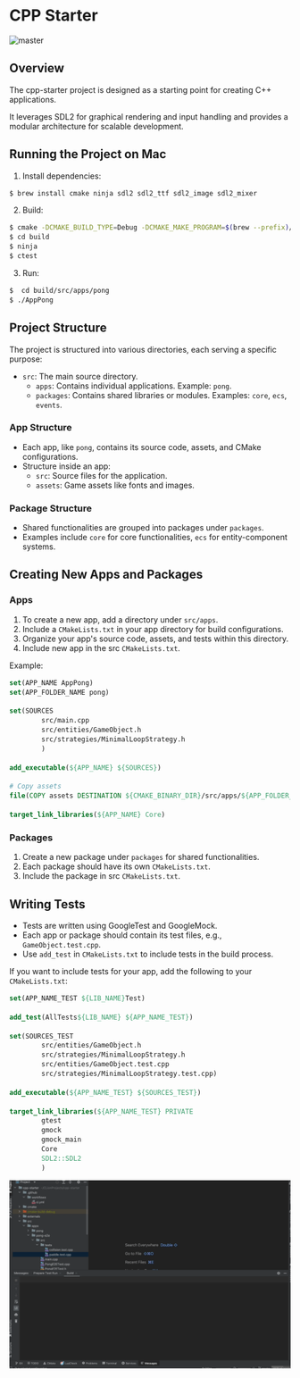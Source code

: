 # CPP Starter

![master](https://github.com/developer239/cpp-starter/actions/workflows/ci.yml/badge.svg)

## Overview

The cpp-starter project is designed as a starting point for creating C++ applications.

It leverages SDL2 for graphical rendering and input handling and provides a modular architecture for
scalable development.

## Running the Project on Mac

1) Install dependencies:

```bash
$ brew install cmake ninja sdl2 sdl2_ttf sdl2_image sdl2_mixer
```

2) Build:

```bash
$ cmake -DCMAKE_BUILD_TYPE=Debug -DCMAKE_MAKE_PROGRAM=$(brew --prefix)/bin/ninja -G Ninja -S . -B build
$ cd build
$ ninja
$ ctest
```

3) Run:

```bash
$  cd build/src/apps/pong
$ ./AppPong 
```

## Project Structure

The project is structured into various directories, each serving a specific purpose:

- `src`: The main source directory.
    - `apps`: Contains individual applications. Example: `pong`.
    - `packages`: Contains shared libraries or modules. Examples: `core`, `ecs`, `events`.

### App Structure

- Each app, like `pong`, contains its source code, assets, and CMake configurations.
- Structure inside an app:
    - `src`: Source files for the application.
    - `assets`: Game assets like fonts and images.

### Package Structure

- Shared functionalities are grouped into packages under `packages`.
- Examples include `core` for core functionalities, `ecs` for entity-component systems.

## Creating New Apps and Packages

### Apps

1. To create a new app, add a directory under `src/apps`.
2. Include a `CMakeLists.txt` in your app directory for build configurations.
3. Organize your app's source code, assets, and tests within this directory.
4. Include new app in the src `CMakeLists.txt`.

Example:

```cmake
set(APP_NAME AppPong)
set(APP_FOLDER_NAME pong)

set(SOURCES
        src/main.cpp
        src/entities/GameObject.h
        src/strategies/MinimalLoopStrategy.h
        )

add_executable(${APP_NAME} ${SOURCES})

# Copy assets
file(COPY assets DESTINATION ${CMAKE_BINARY_DIR}/src/apps/${APP_FOLDER_NAME})

target_link_libraries(${APP_NAME} Core)
```

### Packages

1. Create a new package under `packages` for shared functionalities.
2. Each package should have its own `CMakeLists.txt`.
3. Include the package in src `CMakeLists.txt`.

## Writing Tests

- Tests are written using GoogleTest and GoogleMock.
- Each app or package should contain its test files, e.g., `GameObject.test.cpp`.
- Use `add_test` in `CMakeLists.txt` to include tests in the build process.

If you want to include tests for your app, add the following to your `CMakeLists.txt`:

```cmake
set(APP_NAME_TEST ${LIB_NAME}Test)

add_test(AllTests${LIB_NAME} ${APP_NAME_TEST})

set(SOURCES_TEST
        src/entities/GameObject.h
        src/strategies/MinimalLoopStrategy.h
        src/entities/GameObject.test.cpp
        src/strategies/MinimalLoopStrategy.test.cpp)

add_executable(${APP_NAME_TEST} ${SOURCES_TEST})

target_link_libraries(${APP_NAME_TEST} PRIVATE
        gtest
        gmock
        gmock_main
        Core
        SDL2::SDL2
        )
```

![test-preview](./e2e-test-preview.gif)
